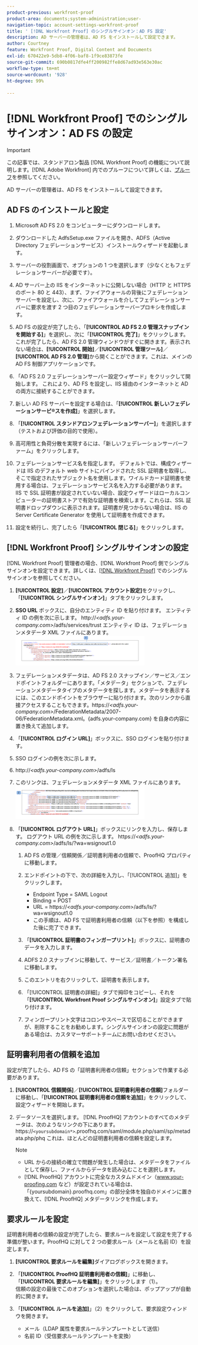 ```yaml
---
product-previous: workfront-proof
product-area: documents;system-administration;user-
navigation-topic: account-settings-workfront-proof
title: ' [!DNL Workfront Proof] のシングルサインオン：AD FS 設定'
description: AD サーバーの管理者は、AD FS をインストールして設定できます。
author: Courtney
feature: Workfront Proof, Digital Content and Documents
exl-id: 670422e9-5db8-4f06-baf8-1f9ce83873fe
source-git-commit: 690b0817dfe4ff200982ffe8d67ad93e563e30ac
workflow-type: tm+mt
source-wordcount: '928'
ht-degree: 99%

---
```


# [!DNL Workfront Proof] でのシングルサインオン：AD FS の設定

>[!IMPORTANT]
>
>この記事では、スタンドアロン製品 [!DNL Workfront Proof] の機能について説明します。[!DNL Adobe Workfront] 内でのプルーフについて詳しくは、[プルーフ](../../../review-and-approve-work/proofing/proofing.md)を参照してください。

AD サーバーの管理者は、AD FS をインストールして設定できます。

## AD FS のインストールと設定

1. Microsoft AD FS 2.0 をコンピューターにダウンロードします。
1. ダウンロードした AdfsSetup.exe ファイルを開き、ADFS（Active Directory フェデレーションサービス）インストールウィザードを起動します。
1. サーバーの役割画面で、オプションの 1 つを選択します（少なくともフェデレーションサーバーが必要です）。
1. AD サーバー上の IIS をインターネットに公開しない場合（HTTP と HTTPS のポート 80 と 443）、まず、ファイアウォールの背後にフェデレーションサーバーを設定し、次に、ファイアウォールを介してフェデレーションサーバーに要求を渡す 2 つ目のフェデレーションサーバープロキシを作成します。
1. AD FS の設定が完了したら、「**[!UICONTROL AD FS 2.0 管理スナップインを開始する]**」を選択し、次に「**[!UICONTROL 完了]**」をクリックします。これが完了したら、AD FS 2.0 管理ウィンドウがすぐに開きます。表示されない場合は、**[!UICONTROL 開始]**／**[!UICONTROL 管理ツール]**／**[!UICONTROL AD FS 2.0 管理]**&#x200B;から開くことができます。これは、メインの AD FS 制御アプリケーションです。

1. 「AD FS 2.0 フェデレーションサーバー設定ウィザード」をクリックして開始します。
これにより、AD FS を設定し、IIS 経由のインターネットと AD の両方に接続することができます。
1. 新しい AD FS サーバーを設定する場合は、「**[!UICONTROL 新しいフェデレーションサービ®スを作成]**」を選択します。
1. 「**[!UICONTROL スタンドアロンフェデレーションサーバー]**」を選択します（テストおよび評価の目的で使用）。

1. 高可用性と負荷分散を実現するには、「新しいフェデレーションサーバーファーム」をクリックします。
1. フェデレーションサービス名を指定します。
デフォルトでは、構成ウィザードは IIS のデフォルト web サイトにバインドされた SSL 証明書を取得し、そこで指定されたサブジェクト名を使用します。ワイルドカード証明書を使用する場合は、フェデレーションサービス名を入力する必要があります。
IIS で SSL 証明書が設定されていない場合、設定ウィザードはローカルコンピューターの証明書ストアで有効な証明書を検索します。これらは、SSL 証明書ドロップダウンに表示されます。証明書が見つからない場合は、IIS の Server Certificate Generator を使用して証明書を作成できます。

1. 設定を続行し、完了したら「**[!UICONTROL 閉じる]**」をクリックします。

## [!DNL Workfront Proof] シングルサインオンの設定

[!DNL Workfront Proof] 管理者の場合、[!DNL Workfront Proof] 側でシングルサインオンを設定できます。詳しくは、[&#x200B; [!DNL Workfront Proof]](../../../workfront-proof/wp-acct-admin/managing-security/single-sign-on-overview.md) でのシングルサインオンを参照してください。

1. **[!UICONTROL 設定]**／**[!UICONTROL アカウント設定]**&#x200B;をクリックし、「**[!UICONTROL シングルサインオン]**」タブをクリックします。

1. **SSO URL** ボックスに、自分のエンティティ ID を貼り付けます。
エンティティ ID の例を次に示します。
http://*&lt;adfs.your-company.com>*/adfs/services/trust
エンティティ ID は、フェデレーションメタデータ XML ファイルにあります。
   ![ProofHQ_configuration_02.png](assets/proofhq-configuration-02-350x80.png)

1. フェデレーションメタデータは、AD FS 2.0 スナップイン／サービス／エンドポイントフォルダーにあります。「メタデータ」セクションで、フェデレーションメタデータタイプのメタデータを探します。メタデータを表示するには、このエンドポイントをブラウザーに貼り付けます。次のリンクから直接アクセスすることもできます。https://*&lt;adfs.your-company.com>*/FederationMetadata/2007-06/FederationMetadata.xml。{adfs.your-company.com} を自身の内容に置き換えて追加します。
1. 「**[!UICONTROL ログイン URL]**」ボックスに、SSO ログインを貼り付けます。
1. SSO ログインの例を次に示します。
1. http://*&lt;adfs.your-company.com>*/adfs/ls
1. このリンクは、フェデレーションメタデータ XML ファイルにあります。
   ![ProofHQ_configuration_03.png](assets/proofhq-configuration-03-350x90.png)

1. 「**[!UICONTROL ログアウト URL]**」ボックスにリンクを入力し、保存します。
ログアウト URL の例を次に示します。
https://*&lt;adfs.your-company.com>*/adfs/ls/?wa=wsignout1.0

   1. AD FS の管理／信頼関係／証明書利用者の信頼で、ProofHQ プロパティに移動します。
   1. エンドポイントの下で、次の詳細を入力し、「[!UICONTROL 追加]」をクリックします。

      * Endpoint Type = SAML Logout
      * Binding = POST
      * URL = https://*&lt;adfs.your-company.com*>/adfs/ls/?wa=wsignout1.0
      * この手順は、AD FS で証明書利用者の信頼（以下を参照）を構成した後に完了できます。
   1. 「**[!UICONTROL 証明書のフィンガープリント]**」ボックスに、証明書のデータを入力します。
   1. ADFS 2.0 スナップインに移動して、サービス／証明書／トークン署名に移動します。
   1. このエントリを右クリックして、証明書を表示します。
   1. 「[!UICONTROL 証明書の詳細]」タブで拇印をコピーし、それを「**[!UICONTROL Workfront Proof シングルサインオン]**」設定タブで貼り付けます。

   1. フィンガープリント文字はコロンやスペースで区切ることができますが、削除することをお勧めします。シングルサインオンの設定に問題がある場合は、カスタマーサポートチームにお問い合わせください。


## 証明書利用者の信頼を追加

設定が完了したら、AD FS の「証明書利用者の信頼」セクションで作業する必要があります。

1. **[!UICONTROL 信頼関係]**／**[!UICONTROL 証明書利用者の信頼]**&#x200B;フォルダーに移動し、「**[!UICONTROL 証明書利用者の信頼を追加]**」をクリックして、設定ウィザードを開始します。

1. データソースを選択します。
[!DNL ProofHQ] アカウントのすべてのメタデータは、次のようなリンクの下にあります。
https://`<yoursubdomain*>`.proofhq.com/saml/module.php/saml/sp/metadata.php/phq
これは、ほとんどの証明書利用者の信頼を設定します。

   >[!NOTE]
   >
   >* URL からの接続の確立で問題が発生した場合は、メタデータをファイルとして保存し、ファイルからデータを読み込むことを選択します。
   >* [!DNL ProofHQ] アカウントに完全なカスタムドメイン（www.your-proofing.com など）が設定されている場合は、「{yoursubdomain}.proofhq.com」の部分全体を独自のドメインに置き換えて、[!DNL ProofHQ] メタデータリンクを作成します。


## 要求ルールを設定

証明書利用者の信頼の設定が完了したら、要求ルールを設定して設定を完了する準備が整います。ProofHQ に対して 2 つの要求ルール（メールと名前 ID）を設定します。

1. **[!UICONTROL 要求ルールを編集]**&#x200B;ダイアログボックスを開きます。
1. 「**[!UICONTROL ProofHQ 証明書利用者の信頼]**」に移動し、「**[!UICONTROL 要求ルールを編集]**」をクリックします（1）。\
   信頼の設定の最後でこのオプションを選択した場合は、ポップアップが自動的に開きます。

1. 「**[!UICONTROL ルールを追加]**」（2）をクリックして、要求設定ウィンドウを開きます。

   * メール（LDAP 属性を要求ルールテンプレートとして送信）
   * 名前 ID（受信要求ルールテンプレートを変換）
